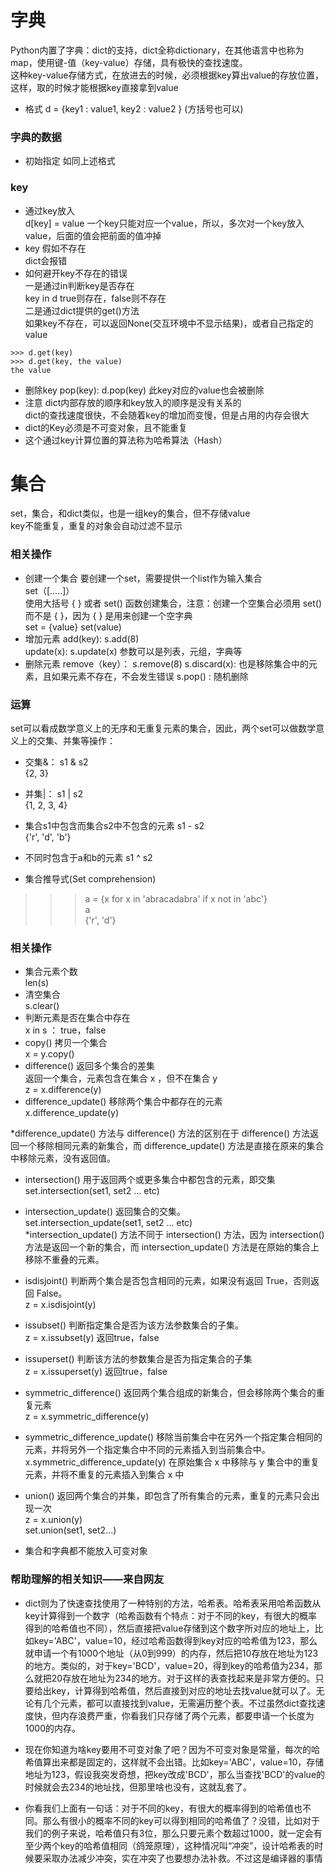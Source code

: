 # 字典
Python内置了字典：dict的支持，dict全称dictionary，在其他语言中也称为map，使用键-值（key-value）存储，具有极快的查找速度。   
这种key-value存储方式，在放进去的时候，必须根据key算出value的存放位置，这样，取的时候才能根据key直接拿到value   
* 格式
d = {key1 : value1, key2 : value2 }   (方括号也可以)
### 字典的数据
* 初始指定
如同上述格式
### key
* 通过key放入   
d[key] = value    一个key只能对应一个value，所以，多次对一个key放入value，后面的值会把前面的值冲掉
* key 假如不存在   
dict会报错
* 如何避开key不存在的错误  
一是通过in判断key是否存在     
  key in d      true则存在，false则不存在    
二是通过dict提供的get()方法    
  如果key不存在，可以返回None(交互环境中不显示结果)，或者自己指定的value    
```
>>> d.get(key)
>>> d.get(key, the value)
the value
```
* 删除key
pop(key): d.pop(key)   此key对应的value也会被删除
* 注意
dict内部存放的顺序和key放入的顺序是没有关系的   
dict的查找速度很快，不会随着key的增加而变慢，但是占用的内存会很大   
* dict的Key必须是不可变对象，且不能重复
* 这个通过key计算位置的算法称为哈希算法（Hash）

# 集合
set，集合，和dict类似，也是一组key的集合，但不存储value    
key不能重复，重复的对象会自动过滤不显示
### 相关操作
* 创建一个集合
要创建一个set，需要提供一个list作为输入集合  
  set（[.....]）    
使用大括号 { } 或者 set() 函数创建集合，注意：创建一个空集合必须用 set() 而不是 { }，因为 { } 是用来创建一个空字典    
set = {value}    set(value)
* 增加元素
add(key):   s.add(8)    
update(x):  s.update(x)   参数可以是列表，元组，字典等
* 删除元素
remove（key）： s.remove(8)
s.discard(x):   也是移除集合中的元素，且如果元素不存在，不会发生错误
s.pop() : 随机删除
### 运算
set可以看成数学意义上的无序和无重复元素的集合，因此，两个set可以做数学意义上的交集、并集等操作：
* 交集&：
s1 & s2  
{2, 3}  
* 并集|：
 s1 | s2  
{1, 2, 3, 4} 
* 集合s1中包含而集合s2中不包含的元素
s1 - s2   
{'r', 'd', 'b'}   
* 不同时包含于a和b的元素
s1 ^ s2    

* 集合推导式(Set comprehension)
>>> a = {x for x in 'abracadabra' if x not in 'abc'}    
>>> a    
{'r', 'd'}    

### 相关操作
* 集合元素个数  
len(s)
* 清空集合  
s.clear()
* 判断元素是否在集合中存在  
  x in s  ： true，false
* copy()	拷贝一个集合  
x = y.copy()
* difference()	返回多个集合的差集  
返回一个集合，元素包含在集合 x ，但不在集合 y   
z = x.difference(y)    
* difference_update()	移除两个集合中都存在的元素  
x.difference_update(y)    

*difference_update() 方法与 difference() 方法的区别在于 difference() 方法返回一个移除相同元素的新集合，而 difference_update() 方法是直接在原来的集合中移除元素，没有返回值。

* intersection()	用于返回两个或更多集合中都包含的元素，即交集   
set.intersection(set1, set2 ... etc)

* intersection_update()	返回集合的交集。  
set.intersection_update(set1, set2 ... etc)   
*intersection_update() 方法不同于 intersection() 方法，因为 intersection() 方法是返回一个新的集合，而 intersection_update() 方法是在原始的集合上移除不重叠的元素。  

* isdisjoint()	判断两个集合是否包含相同的元素，如果没有返回 True，否则返回 False。  
z = x.isdisjoint(y)  

* issubset()	判断指定集合是否为该方法参数集合的子集。  
z = x.issubset(y)   返回true，false

* issuperset()	判断该方法的参数集合是否为指定集合的子集  
z = x.issuperset(y)    返回true，false

* symmetric_difference()	返回两个集合组成的新集合，但会移除两个集合的重复元素   
z = x.symmetric_difference(y)

* symmetric_difference_update()	移除当前集合中在另外一个指定集合相同的元素，并将另外一个指定集合中不同的元素插入到当前集合中。  
x.symmetric_difference_update(y) 在原始集合 x 中移除与 y 集合中的重复元素，并将不重复的元素插入到集合 x 中  

* union()	返回两个集合的并集，即包含了所有集合的元素，重复的元素只会出现一次  
z = x.union(y)   
set.union(set1, set2...)   


* 集合和字典都不能放入可变对象   


### 帮助理解的相关知识——来自网友

* dict则为了快速查找使用了一种特别的方法，哈希表。哈希表采用哈希函数从key计算得到一个数字（哈希函数有个特点：对于不同的key，有很大的概率得到的哈希值也不同），然后直接把value存储到这个数字所对应的地址上，比如key='ABC'，value=10，经过哈希函数得到key对应的哈希值为123，那么就申请一个有1000个地址（从0到999）的内存，然后把10存放在地址为123的地方。类似的，对于key='BCD'，value=20，得到key的哈希值为234，那么就把20存放在地址为234的地方。对于这样的表查找起来是非常方便的。只要给出key，计算得到哈希值，然后直接到对应的地址去找value就可以了。无论有几个元素，都可以直接找到value，无需遍历整个表。不过虽然dict查找速度快，但内存浪费严重，你看我们只存储了两个元素，都要申请一个长度为1000的内存。

* 现在你知道为啥key要用不可变对象了吧？因为不可变对象是常量，每次的哈希值算出来都是固定的，这样就不会出错。比如key='ABC'，value=10，存储地址为123，假设我突发奇想，把key改成'BCD'，那么当查找'BCD'的value的时候就会去234的地址找，但那里啥也没有，这就乱套了。

* 你看我们上面有一句话：对于不同的key，有很大的概率得到的哈希值也不同。那么有很小的概率不同的key可以得到相同的哈希值了？没错，比如对于我们的例子来说，哈希值只有3位，那么只要元素个数超过1000，就一定会有至少两个key的哈希值相同（鸽笼原理），这种情况叫“冲突”，设计哈希表的时候要采取办法减少冲突，实在冲突了也要想办法补救。不过这是编译器的事情






























